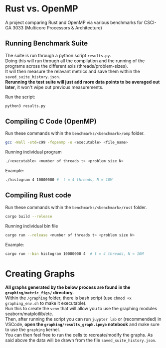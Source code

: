 # Rust vs. OpenMP 
A project comparing Rust and OpenMP via various benchmarks for CSCI-GA 3033 (Multicore Processors & Architecture)

## Running Benchmark Suite
The suite is run through a python script `results.py`.<br>
Doing this will run through all the compilation and the running of the programs across the different axis (threads/problem-sizes).<br>
It will then measure the relavant metrics and save them within the `saved_suite_history.json`.<br>
**Rerunning the test suite will just add more data points to be averaged out later**, it won't wipe out previous measurements. 

Run the script:
```bash
python3 results.py
```

## Compiling C Code (OpenMP)
Run these commands within the `benchmarks/<benchmark>/omp` folder.
``` bash
gcc -Wall -std=c99 -fopenmp -o <executable> <file_name>
```
Running individual program
```bash
./<executable> <number of threads t> <problem size N>
```

Example:

```bash
./histogram 4 10000000 #  t = 4 threads, N = 10M

```

## Compiling Rust code
Run these commands within the `benchmarks/<benchmark>/rust` folder.

```bash 
cargo build --release
```

Running individual bin file
```bash
cargo run --release <number of threads t> <problem size N> 
```

Example:

```bash
cargo run --bin histogram 10000000 4  # t = 4 threads, N = 10M
```


# Creating Graphs
**All graphs generated by the below process are found in the `graphing/metric_figs/` directory.**<br>
Within the `/graphing` folder, there is bash script (use `chmod +x graphing_env.sh` to make it executable).<br>
Run this to create the `venv` that will allow you to use the graphing modules seaborn/matplotlib/etc.<br>
Then, after running the script you can run `juypter lab` or (recommended) in VSCode, **open the `graphing/results_graph.ipnyb` notebook** and make sure to use the `graphing` kernel.<br>
You can then feel free to run the cells to recreate/modify the graphs. As said above the data will be drawn from the file `saved_suite_history.json`.
